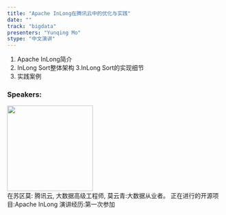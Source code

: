 ```yaml
---
title: "Apache InLong在腾讯云中的优化与实践"
date: "" 
track: "bigdata"
presenters: "Yunqing Mo"
stype: "中文演讲"
---
```

1. Apache InLong简介
2. InLong Sort整体架构
3.InLong Sort的实现细节
4. 实践案例
 ### Speakers: 
 <img src="images/speaker/1098.png" width="200" /><br>在苏区莫: 腾讯云, 大数据高级工程师, 莫云青:大数据从业者。
正在进行的开源项目:Apache InLong
演讲经历:第一次参加
 
